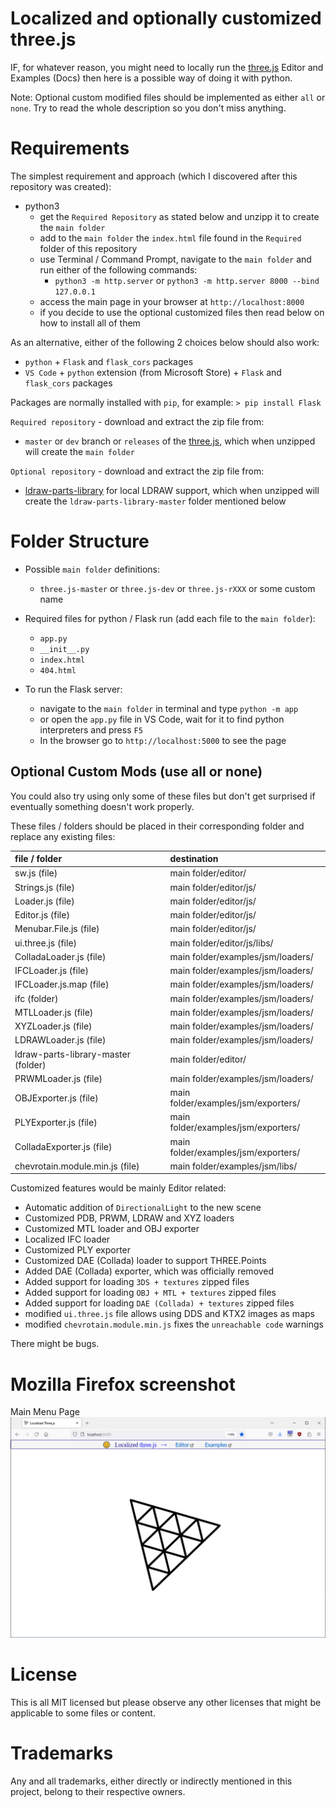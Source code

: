 # Localized and optionally customized three.js

IF, for whatever reason, you might need to locally run the [three.js](https://github.com/mrdoob/three.js/) Editor and Examples (Docs) then here is a possible way of doing it with python.

Note: Optional custom modified files should be implemented as either `all` or `none`. Try to read the whole description so you don't miss anything.

# Requirements
The simplest requirement and approach (which I discovered after this repository was created):

- python3
  - get the `Required Repository` as stated below and unzipp it to create the `main folder`
  - add to the `main folder` the `index.html` file found in the `Required` folder of this repository
  - use Terminal / Command Prompt, navigate to the `main folder` and run either of the following commands:
    - `python3 -m http.server` or `python3 -m http.server 8000 --bind 127.0.0.1`
  - access the main page in your browser at `http://localhost:8000`
  - if you decide to use the optional customized files then read below on how to install all of them

As an alternative, either of the following 2 choices below should also work:

- `python` + `Flask` and `flask_cors` packages
- `VS Code` + `python` extension (from Microsoft Store) + `Flask` and `flask_cors` packages

Packages are normally installed with `pip`, for example: `> pip install Flask`

`Required repository` - download and extract the zip file from:

- `master` or `dev` branch or `releases` of the [three.js](https://github.com/mrdoob/three.js/), which when unzipped will create the `main folder`

`Optional repository` - download and extract the zip file from:

- [ldraw-parts-library](https://github.com/gkjohnson/ldraw-parts-library) for local LDRAW support, which when unzipped will create the `ldraw-parts-library-master` folder mentioned below

# Folder Structure

- Possible `main folder` definitions:
  - `three.js-master` or `three.js-dev` or `three.js-rXXX` or some custom name

- Required files for python / Flask run (add each file to the `main folder`):

  - `app.py`
  - `__init__.py`
  - `index.html`
  - `404.html`

- To run the Flask server:
  - navigate to the `main folder` in terminal and type `python -m app`
  - or open the `app.py` file in VS Code, wait for it to find python interpreters and press `F5`
  - In the browser go to `http://localhost:5000` to see the page

## Optional Custom Mods (use all or none)

You could also try using only some of these files but don't get surprised if eventually something doesn't work properly.

These files / folders should be placed in their corresponding folder and replace any existing files:

| file / folder | destination |
|      :--      |     :--     |
| sw.js (file) | main folder/editor/ |
| Strings.js (file) | main folder/editor/js/ |
| Loader.js (file) | main folder/editor/js/ |
| Editor.js (file) | main folder/editor/js/ |
| Menubar.File.js (file) | main folder/editor/js/ |
| ui.three.js (file) | main folder/editor/js/libs/ |
| ColladaLoader.js (file) | main folder/examples/jsm/loaders/ |
| IFCLoader.js (file) | main folder/examples/jsm/loaders/ |
| IFCLoader.js.map (file) | main folder/examples/jsm/loaders/ |
| ifc (folder) | main folder/examples/jsm/loaders/ |
| MTLLoader.js (file) | main folder/examples/jsm/loaders/ |
| XYZLoader.js (file) | main folder/examples/jsm/loaders/ |
| LDRAWLoader.js (file) | main folder/examples/jsm/loaders/ |
| ldraw-parts-library-master (folder) | main folder/editor/ |
| PRWMLoader.js (file) | main folder/examples/jsm/loaders/ |
| OBJExporter.js (file) | main folder/examples/jsm/exporters/ |
| PLYExporter.js (file) | main folder/examples/jsm/exporters/ |
| ColladaExporter.js (file) | main folder/examples/jsm/exporters/ |
| chevrotain.module.min.js (file) | main folder/examples/jsm/libs/ |

Customized features would be mainly Editor related:

- Automatic addition of `DirectionalLight` to the new scene
- Customized PDB, PRWM, LDRAW and XYZ loaders
- Customized MTL loader and OBJ exporter
- Localized IFC loader
- Customized PLY exporter
- Customized DAE (Collada) loader to support THREE.Points
- Added DAE (Collada) exporter, which was officially removed
- Added support for loading `3DS + textures` zipped files
- Added support for loading `OBJ + MTL + textures` zipped files
- Added support for loading `DAE (Collada) + textures` zipped files
- modified `ui.three.js` file allows using DDS and KTX2 images as maps
- modified `chevrotain.module.min.js` fixes the `unreachable code` warnings

There might be bugs.

# Mozilla Firefox screenshot

Main Menu Page
![Start Page](screenshot/Localized%203js.png?raw=true)

# License

This is all MIT licensed but please observe any other licenses that might be applicable to some files or content.

# Trademarks

Any and all trademarks, either directly or indirectly mentioned in this project, belong to their respective owners.
